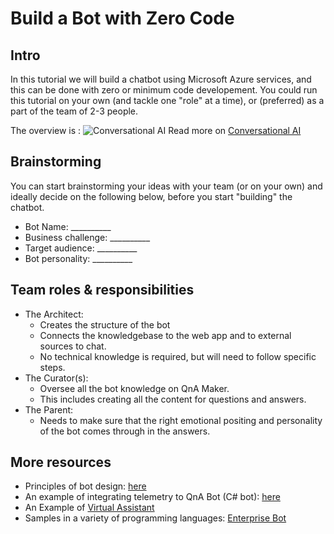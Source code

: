 # Build a Bot with Zero Code

## Intro
In this tutorial we will build a chatbot using Microsoft Azure services, and this can be done with zero or minimum code developement. You could run this tutorial on your own (and tackle one "role" at a time), or (preferred) as a part of the team of 2-3 people. 

The overview is :
![Conversational AI](https://azurecomcdn.azureedge.net/mediahandler/acomblog/media/Default/blog/68da163b-ff6b-4ade-b7fa-65e078762915.png)
Read more on [Conversational AI](https://azure.microsoft.com/en-us/blog/conversational-bots-deep-dive-what-s-new-with-the-general-availability-of-azure-bot-service-and-language-understanding/
)

## Brainstorming

You can start brainstorming your ideas with your team (or on your own) and ideally decide on the following below, before you start "building" the chatbot.
- Bot Name: __________
- Business challenge: __________ 
- Target audience: __________ 
- Bot personality: __________ 

## Team roles & responsibilities

- The Architect:
  - Creates the structure of the bot
  - Connects the knowledgebase to the web app and  to external sources to chat. 
  - No technical knowledge is required, but will need to follow specific steps. 
- The Curator(s):
  - Oversee all the bot knowledge on QnA Maker. 
  - This includes creating all the content for questions and answers.
- The Parent:
  - Needs to make sure that the right emotional positing and personality of the bot comes through in the answers.



## More resources
- Principles of bot design: [here](https://docs.microsoft.com/en-us/azure/bot-service/bot-service-design-principles?view=azure-bot-service-4.0)
- An example of integrating telemetry to QnA Bot (C# bot): [here](https://github.com/Microsoft/BotBuilder-Samples/tree/master/samples/csharp_dotnetcore/20.qna-with-appinsights)
- An Example of [Virtual Assistant](https://github.com/Microsoft/AI/tree/master/solutions/Virtual-Assistant)
- Samples in a variety of programming languages: [Enterprise Bot](https://github.com/Microsoft/BotBuilder-Samples/blob/master/README.md)

